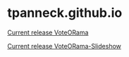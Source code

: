 # tpanneck.github.io

[Current release VoteORama](vote-o-rama-1.0.apk)

[Current release VoteORama-Slideshow](vote-o-rama-slideshow.apk)

